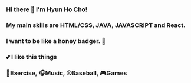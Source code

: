 ### Hi there 👋 I'm Hyun Ho Cho!
### My main skills are HTML/CSS, JAVA, JAVASCRIPT and React.
### I want to be like a honey badger. 🦛

### 💕 I like this things
### 💪Exercise, 🎧Music, ⚾Baseball, 🎮Games

<!--
**J02H/J02H** is a ✨ _special_ ✨ repository because its `README.md` (this file) appears on your GitHub profile.

Here are some ideas to get you started:

- 🔭 I’m currently working on ...
- 🌱 I’m currently learning ...
- 👯 I’m looking to collaborate on ...
- 🤔 I’m looking for help with ...
- 💬 Ask me about ...
- 📫 How to reach me: ...
- 😄 Pronouns: ...
- ⚡ Fun fact: ...
-->
